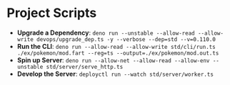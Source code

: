 # Project Scripts

- **Upgrade a Dependency**: `deno run --unstable --allow-read --allow-write devops/upgrade_dep.ts -y --verbose --dep=std --v=0.110.0`
- **Run the CLI**: `deno run --allow-read --allow-write std/cli/run.ts ./ex/pokemon/mod.fart --reg=ts --output=./ex/pokemon/mod.out.ts`
- **Spin up Server**: `deno run --allow-net --allow-read --allow-env --unstable std/server/serve_http.ts`
- **Develop the Server**: `deployctl run --watch std/server/worker.ts`
